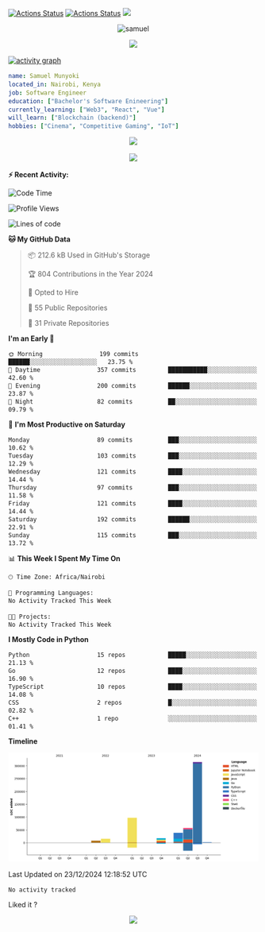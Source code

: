 [![Actions Status](https://github.com/guilyx/guilyx/workflows/wakatime-stats/badge.svg)](https://github.com/samuelmunyoki/samuelmunyoki/actions)
[![Actions Status](https://github.com/guilyx/guilyx/workflows/update-gh-activity/badge.svg)](https://github.com/samuelmunyoki/samuelmunyoki/actions)
![](https://visitor-badge.glitch.me/badge?page_id=samuelmunyoki.samuelmunyoki)

<!-- <p align="center">
<img alt="loficity" width="600px" src="https://github.com/HyunCafe/HyunCafe/raw/main/assests/loficity.gif"</img>
</p> -->

<p align="center">
  <img src="https://socialify.git.ci/samuelmunyoki/samuelmunyoki/image?font=Source%20Code%20Pro&forks=1&issues=1&language=1&name=1&owner=1&pattern=Plus&pulls=1&stargazers=1&theme=Dark" alt="samuel" width="700" height="300" />
</p>



<p align="center">
  <img alig src="https://github-profile-trophy.vercel.app/?username=samuelmunyoki&theme=onedark&column=-1" />
</p>

[![activity graph](https://github-readme-activity-graph.vercel.app/graph?username=samuelmunyoki&theme=github-dark-dimmed&custom_title=Samuel's%20Activity%20Graph&hide_border=true)](https://github.com/ashutosh00710/github-readme-activity-graph)

```yaml
name: Samuel Munyoki
located_in: Nairobi, Kenya
job: Software Engineer 
education: ["Bachelor's Software Enineering"]
currently_learning: ["Web3", "React", "Vue"]
will_learn: ["Blockchain (backend)"]
hobbies: ["Cinema", "Competitive Gaming", "IoT"]
```

<p align="center">
  <img src="https://spotify-github-profile.vercel.app/api/view?uid=11147618695&cover_image=true&theme=novatorem&show_offline=true&background_color=121212&interchange=false&bar_color=53b14f&bar_color_cover=false">
</p>

<p align="center">
  <img src="https://spotify-recently-played-readme.vercel.app/api?user=11147618695&count=5">
</p>


**:zap: Recent Activity:**

<!--START_SECTION:activity-->

<!--END_SECTION:activity-->

<!--START_SECTION:waka-->
![Code Time](http://img.shields.io/badge/Code%20Time-0%20secs-blue)

![Profile Views](http://img.shields.io/badge/Profile%20Views-0-blue)

![Lines of code](https://img.shields.io/badge/From%20Hello%20World%20I%27ve%20Written-549.8%20thousand%20lines%20of%20code-blue)

**🐱 My GitHub Data** 

> 📦 212.6 kB Used in GitHub's Storage 
 > 
> 🏆 804 Contributions in the Year 2024
 > 
> 💼 Opted to Hire
 > 
> 📜 55 Public Repositories 
 > 
> 🔑 31 Private Repositories 
 > 
**I'm an Early 🐤** 

```text
🌞 Morning                199 commits         ██████░░░░░░░░░░░░░░░░░░░   23.75 % 
🌆 Daytime                357 commits         ███████████░░░░░░░░░░░░░░   42.60 % 
🌃 Evening                200 commits         ██████░░░░░░░░░░░░░░░░░░░   23.87 % 
🌙 Night                  82 commits          ██░░░░░░░░░░░░░░░░░░░░░░░   09.79 % 
```
📅 **I'm Most Productive on Saturday** 

```text
Monday                   89 commits          ███░░░░░░░░░░░░░░░░░░░░░░   10.62 % 
Tuesday                  103 commits         ███░░░░░░░░░░░░░░░░░░░░░░   12.29 % 
Wednesday                121 commits         ████░░░░░░░░░░░░░░░░░░░░░   14.44 % 
Thursday                 97 commits          ███░░░░░░░░░░░░░░░░░░░░░░   11.58 % 
Friday                   121 commits         ████░░░░░░░░░░░░░░░░░░░░░   14.44 % 
Saturday                 192 commits         ██████░░░░░░░░░░░░░░░░░░░   22.91 % 
Sunday                   115 commits         ███░░░░░░░░░░░░░░░░░░░░░░   13.72 % 
```


📊 **This Week I Spent My Time On** 

```text
🕑︎ Time Zone: Africa/Nairobi

💬 Programming Languages: 
No Activity Tracked This Week

🐱‍💻 Projects: 
No Activity Tracked This Week
```

**I Mostly Code in Python** 

```text
Python                   15 repos            █████░░░░░░░░░░░░░░░░░░░░   21.13 % 
Go                       12 repos            ████░░░░░░░░░░░░░░░░░░░░░   16.90 % 
TypeScript               10 repos            ████░░░░░░░░░░░░░░░░░░░░░   14.08 % 
CSS                      2 repos             █░░░░░░░░░░░░░░░░░░░░░░░░   02.82 % 
C++                      1 repo              ░░░░░░░░░░░░░░░░░░░░░░░░░   01.41 % 
```



**Timeline**

![Lines of Code chart](https://raw.githubusercontent.com/samuelmunyoki/samuelmunyoki/main/assets/bar_graph.png)


 Last Updated on 23/12/2024 12:18:52 UTC
<!--END_SECTION:waka-->

<!--START_SECTION:waka-simple-->

```text
No activity tracked
```

<!--END_SECTION:waka-simple-->

Liked it ?

<p align="center">
  <img src="https://capsule-render.vercel.app/api?type=waving&color=gradient&height=60&section=footer"/>
</p>
